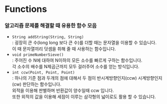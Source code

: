 # Functions
### 알고리즘 문제를 해결할 때 유용한 함수 모음

- `String addString(String, String)`<br>
  : 굉장히 큰 수(long long 보다 큰 수)를 더할 때는 문자열을 이용할 수 있습니다.<br>
  이 때 문자열끼리 덧셈을 취해 줄 때 사용하는 함수입니다.
- `void primeNumberSieve()`<br>
  : 주어진 수 N에 대하여 N이하의 모든 소수를 빠르게 구하는 함수입니다.<br>
  각 소수의 배수를 N제곱근까지 모두 걸러주어 소수를 얻는 방식입니다.
- `int ccw(Point, Point, Point)`<br>
  : 하나의 기준 점과 두개의 점에 대해서 두 점이 반시계방향인지(ccw) 시계방향인지(cw) 판단하는 함수입니다.<br>
  외적을 이용해 판별하며 반환값이 양수일때 ccw 입니다.<br>
  또한 외적의 값을 이용해 세점이 이루는 삼각형의 넓이로도 활용 할 수 있습니다.
